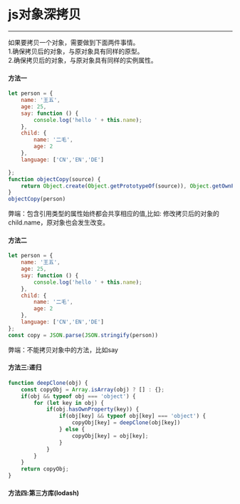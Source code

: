 # js对象深拷贝
---
如果要拷贝一个对象，需要做到下面两件事情。 <br/>
1.确保拷贝后的对象，与原对象具有同样的原型。 <br/>
2.确保拷贝后的对象，与原对象具有同样的实例属性。<br/>
#### 方法一
```javascript
let person = {
    name: '王五',
    age: 25,
    say: function () {
        console.log('hello ' + this.name);
    },
    child: {
        name: '二毛',
        age: 2
    },
    language: ['CN','EN','DE']

};
function objectCopy(source) {
    return Object.create(Object.getPrototypeOf(source)), Object.getOwnPropertyDescriptors(source)
}
objectCopy(person)
```
弊端：包含引用类型的属性始终都会共享相应的值,比如:
修改拷贝后的对象的child.name，原对象也会发生改变。

#### 方法二
```javascript
let person = {
    name: '王五',
    age: 25,
    say: function () {
        console.log('hello ' + this.name);
    },
    child: {
        name: '二毛',
        age: 2
    },
    language: ['CN','EN','DE']
};
const copy = JSON.parse(JSON.stringify(person))
```
弊端：不能拷贝对象中的方法，比如say

#### 方法三:递归
```javascript
function deepClone(obj) {
    const copyObj = Array.isArray(obj) ? [] : {};
    if(obj && typeof obj === 'object') {
        for (let key in obj) {
            if(obj.hasOwnProperty(key)) {
                if(obj[key] && typeof obj[key] === 'object') {
                    copyObj[key] = deepClone(obj[key])
                } else {
                    copyObj[key] = obj[key];
                }
            }
        }
    }
    return copyObj;
}
```

#### 方法四:第三方库(lodash)
